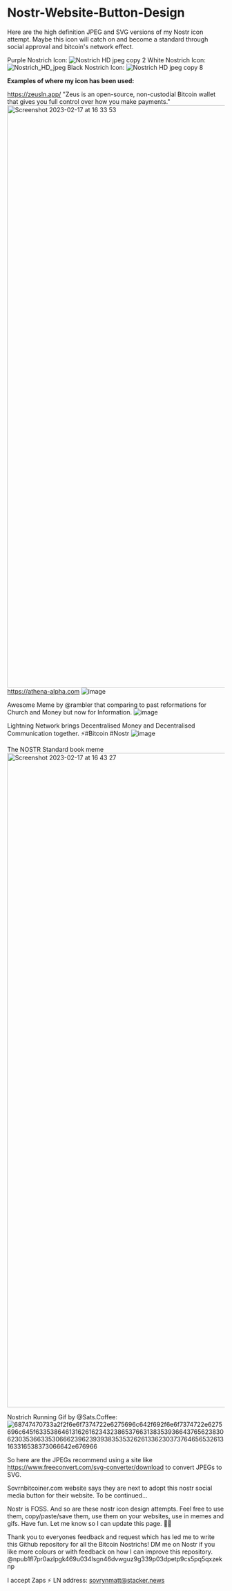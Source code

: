 # Nostr-Website-Button-Design
Here are the high definition JPEG and SVG versions of my Nostr icon attempt. 
Maybe this icon will catch on and become a standard through social approval and bitcoin's network effect. 

Purple Nostrich Icon: ![Nostrich HD jpeg copy 2](https://user-images.githubusercontent.com/99301796/219715119-8d2d017a-3a76-4f16-abc2-08f9ea0e985d.png)
White Nostrich Icon: ![Nostrich_HD_jpeg](https://user-images.githubusercontent.com/99301796/219715723-ba82a200-d09f-45bc-904d-7f3136b279f6.jpg)
Black Nostrich Icon: ![Nostrich HD jpeg copy 8](https://user-images.githubusercontent.com/99301796/219715635-58e1cafc-97d4-44ec-bccb-b70e09701579.png)


**Examples of where my icon has been used:**

https://zeusln.app/ "Zeus is an open-source, non-custodial Bitcoin wallet that gives you full control over how you make payments."
<img width="1346" alt="Screenshot 2023-02-17 at 16 33 53" src="https://user-images.githubusercontent.com/99301796/219711081-c80dcf9e-e6a1-4283-b5df-ac6e7ddcc2d6.png">
https://athena-alpha.com 
![image](https://user-images.githubusercontent.com/99301796/219712106-f7afa3cd-1e31-454b-a945-57ba3f3f95c4.png)

Awesome Meme by @rambler that comparing to past reformations for Church and Money but now for Information. 
![image](https://user-images.githubusercontent.com/99301796/219710526-f473c2a0-38c5-4475-94b2-764f9954d069.png)

Lightning Network brings Decentralised Money and Decentralised Communication together. ⚡️#Bitcoin #Nostr
![image](https://user-images.githubusercontent.com/99301796/219711843-4da14d75-092f-4825-8798-c4060a8a04f2.png)

The NOSTR Standard book meme
<img width="1512" alt="Screenshot 2023-02-17 at 16 43 27" src="https://user-images.githubusercontent.com/99301796/219713260-fb3a0cd5-91b7-4ad9-bb91-06179fc74ce4.png">


Nostrich Running Gif by @Sats.Coffee: ![68747470733a2f2f6e6f7374722e6275696c642f692f6e6f7374722e6275696c645f633538646131626162343238653766313835393664376562383062303536633530666239623939383535326261336230373764656532613163316538373066642e676966](https://user-images.githubusercontent.com/99301796/219719339-5eff628c-3470-4cc3-81eb-404f8902de9f.gif)


So here are the JPEGs recommend using a site like https://www.freeconvert.com/svg-converter/download to convert JPEGs to SVG. 

Sovrnbitcoiner.com website says they are next to adopt this nostr social media button for their website.
To be continued...


Nostr is FOSS. And so are these nostr icon design attempts. Feel free to use them, copy/paste/save them, use them on your websites, use in memes and gifs. Have fun. Let me know so I can update this page. 👍🏻

Thank you to everyones feedback and request which has led me to write this Github repository for all the Bitcoin Nostrichs! 
DM me on Nostr if you like more colours or with feedback on how I can improve this repository. 
@npub1fl7pr0azlpgk469u034lsgn46dvwguz9g339p03dpetp9cs5pq5qxzeknp 

I accept Zaps ⚡️
LN address: sovrynmatt@stacker.news

